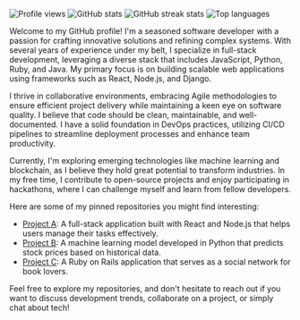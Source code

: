 ![Profile views](https://count.getloli.com/get/@georgehancock850)
![GitHub stats](https://github-readme-stats.vercel.app/api?username=georgehancock850&show_icons=true&theme=radical)
![GitHub streak stats](https://github-readme-streak-stats.herokuapp.com/?user=georgehancock850&theme=radical)
![Top languages](https://github-readme-stats.vercel.app/api/top-langs/?username=georgehancock850&layout=compact&theme=radical)

Welcome to my GitHub profile! I'm a seasoned software developer with a passion for crafting innovative solutions and refining complex systems. With several years of experience under my belt, I specialize in full-stack development, leveraging a diverse stack that includes JavaScript, Python, Ruby, and Java. My primary focus is on building scalable web applications using frameworks such as React, Node.js, and Django.

I thrive in collaborative environments, embracing Agile methodologies to ensure efficient project delivery while maintaining a keen eye on software quality. I believe that code should be clean, maintainable, and well-documented. I have a solid foundation in DevOps practices, utilizing CI/CD pipelines to streamline deployment processes and enhance team productivity.

Currently, I'm exploring emerging technologies like machine learning and blockchain, as I believe they hold great potential to transform industries. In my free time, I contribute to open-source projects and enjoy participating in hackathons, where I can challenge myself and learn from fellow developers.

Here are some of my pinned repositories you might find interesting:

- [Project A](https://github.com/georgehancock850/project-a): A full-stack application built with React and Node.js that helps users manage their tasks effectively.
- [Project B](https://github.com/georgehancock850/project-b): A machine learning model developed in Python that predicts stock prices based on historical data.
- [Project C](https://github.com/georgehancock850/project-c): A Ruby on Rails application that serves as a social network for book lovers.

Feel free to explore my repositories, and don't hesitate to reach out if you want to discuss development trends, collaborate on a project, or simply chat about tech!
